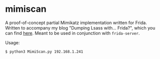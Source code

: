 # mimiscan

A proof-of-concept partial Mimikatz implementation written for Frida. Written to accompany my blog "Dumping Lsass with... Frida?", which you can find [here](https://please.donothack.us/blogs/mimikatz-frida-part-2). Meant to be used in conjunction with `frida-server`.

Usage:

```bash
$ python3 MimiScan.py 192.168.1.241
```
